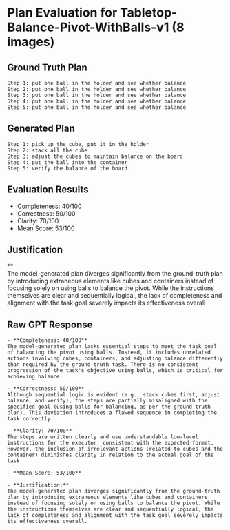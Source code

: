 # Plan Evaluation for Tabletop-Balance-Pivot-WithBalls-v1 (8 images)

## Ground Truth Plan
```
Step 1: put one ball in the holder and see whether balance
Step 2: put one ball in the holder and see whether balance
Step 3: put one ball in the holder and see whether balance
Step 4: put one ball in the holder and see whether balance
Step 5: put one ball in the holder and see whether balance
```

## Generated Plan
```
Step 1: pick up the cube, put it in the holder
Step 2: stack all the cube
Step 3: adjust the cubes to maintain balance on the board
Step 4: put the ball into the container
Step 5: verify the balance of the board
```

## Evaluation Results
- Completeness: 40/100
- Correctness: 50/100
- Clarity: 70/100
- Mean Score: 53/100

## Justification
**  
The model-generated plan diverges significantly from the ground-truth plan by introducing extraneous elements like cubes and containers instead of focusing solely on using balls to balance the pivot. While the instructions themselves are clear and sequentially logical, the lack of completeness and alignment with the task goal severely impacts its effectiveness overall

## Raw GPT Response
```
- **Completeness: 40/100**  
The model-generated plan lacks essential steps to meet the task goal of balancing the pivot using balls. Instead, it includes unrelated actions involving cubes, containers, and adjusting balance differently than required by the ground-truth task. There is no consistent progression of the task's objective using balls, which is critical for achieving balance.

- **Correctness: 50/100**  
Although sequential logic is evident (e.g., stack cubes first, adjust balance, and verify), the steps are partially misaligned with the specified goal (using balls for balancing, as per the ground-truth plan). This deviation introduces a flawed sequence in completing the task correctly.

- **Clarity: 70/100**  
The steps are written clearly and use understandable low-level instructions for the executor, consistent with the expected format. However, the inclusion of irrelevant actions (related to cubes and the container) diminishes clarity in relation to the actual goal of the task.

- **Mean Score: 53/100**

- **Justification:**  
The model-generated plan diverges significantly from the ground-truth plan by introducing extraneous elements like cubes and containers instead of focusing solely on using balls to balance the pivot. While the instructions themselves are clear and sequentially logical, the lack of completeness and alignment with the task goal severely impacts its effectiveness overall.
```
